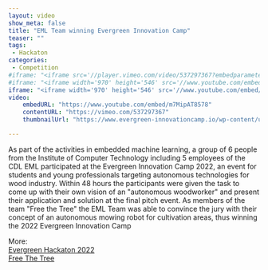 ```yaml
---
layout: video
show_meta: false
title: "EML Team winning Evergreen Innovation Camp"
teaser: ""
tags:
 - Hackaton
categories:
 - Competition
#iframe: "<iframe src='//player.vimeo.com/video/537297367?embedparameter=value' width='970' height='546' frameborder='0' allowfullscreen></iframe>"
#iframe: "<iframe width='970' height='546' src='//www.youtube.com/embed/WoHxoz_0ykI' frameborder='0' allowfullscreen></iframe>"
iframe: "<iframe width='970' height='546' src='//www.youtube.com/embed/m7MipAT8578' frameborder='0' allowfullscreen></iframe>"
video:
    embedURL: "https://www.youtube.com/embed/m7MipAT8578"
    contentURL: "https://vimeo.com/537297367"
    thumbnailUrl: "https://www.evergreen-innovationcamp.io/wp-content/uploads/2020/05/evergreen-innovation-camp-logo-dark.png"

---
```

<!--more-->
As part of the activities in embedded machine learning, a group of 6 people from the Institute of Computer Technology including 5 employees of the CDL EML participated at the Evergreen Innovation Camp 2022, an event for students and young professionals targeting autonomous technologies for wood industry. Within 48 hours the participants were given the task to come up with their own vision of an "autonomous woodworker" and present their application and solution at the final pitch event. As members of the team "Free the Tree" the EML Team was able to convince the jury with their concept of an autonomous mowing robot for cultivation areas, thus winning the 2022 Evergreen Innovation Camp

More: <br>
<a href="https://www.evergreen-innovationcamp.io/evergreen-innovation-camp-hackathon-2022/">Evergreen Hackaton 2022</a><br>
<a href="https://mwuschnig.github.io/FreeTheTree/">Free The Tree</a>

